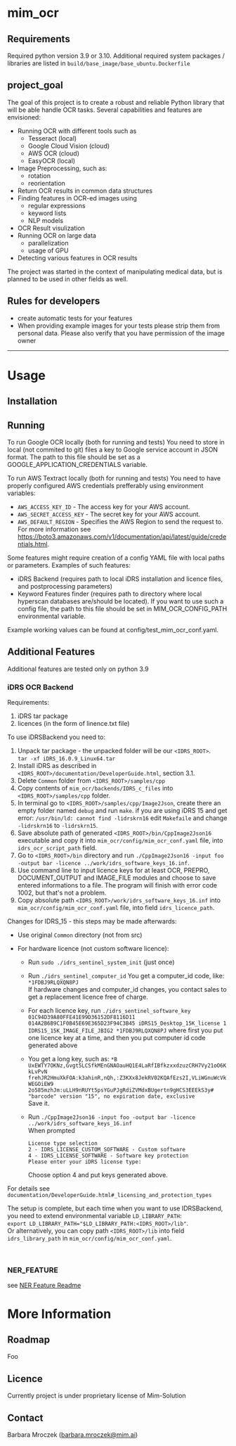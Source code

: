 # mim_ocr

## Requirements
  Required python version 3.9 or 3.10.
  Additional required system packages / libraries are listed in `build/base_image/base_ubuntu.Dockerfile`

## project_goal

The goal of this project is to create a robust and reliable Python library that will be able handle OCR tasks. Several capabilities and features are envisioned:
- Running OCR with different tools such as
  - Tesseract (local)
  - Google Cloud Vision (cloud)
  - AWS OCR (cloud)
  - EasyOCR (local)
- Image Preprocessing, such as:
  - rotation
  - reorientation
- Return OCR results in common data structures
- Finding features in OCR-ed images using
  - regular expressions
  - keyword lists
  - NLP models
- OCR Result visulization
- Running OCR on large data
  - parallelization
  - usage of GPU
- Detecting various features in OCR results

The project was started in the context of manipulating medical data, but is planned to be used in other fields as well.

## Rules for developers

- create automatic tests for your features
- When providing example images for your tests please strip them from personal data. Please also verify that you have permission of the image owner 

***

# Usage

## Installation
  <docelowo pip install...>

## Running
To run Google OCR locally (both for running and tests) You need to store in local (not commited to git) files a key 
to Google service account in JSON format. The path to this file should be set as a 
GOOGLE_APPLICATION_CREDENTIALS variable.

To run AWS Textract locally (both for running and tests) You need to have properly configured AWS credentials prefferably using environment variables:
* `AWS_ACCESS_KEY_ID` - The access key for your AWS account.
* `AWS_SECRET_ACCESS_KEY` - The secret key for your AWS account.
* `AWS_DEFAULT_REGION` - Specifies the AWS Region to send the request to.
For more information see https://boto3.amazonaws.com/v1/documentation/api/latest/guide/credentials.html.

Some features might require creation of a config YAML file with local paths or parameters. Examples of such features:
* iDRS Backend (requires path to local iDRS installation and licence files, and postprocessing parameters)
* Keyword Features finder (requires path to directory where local hyperscan databases are/should be located).
If you want to use such a config file, the path to this file should be set in MIM_OCR_CONFIG_PATH environmental variable.

Example working values can be found at config/test_mim_ocr_conf.yaml.

## Additional Features

Additional features are tested only on python 3.9

### iDRS OCR Backend

Requirements:
1. iDRS tar package
2. licences (in the form of linence.txt file)

To use iDRSBackend you need to:
1. Unpack tar package - the unpacked folder will be our `<IDRS_ROOT>`.
<br/>`tar -xf iDRS_16.0.9_Linux64.tar`
2. Install iDRS as described in `<IDRS_ROOT>/documentation/DeveloperGuide.html`, section 3.1.
3. Delete `Common` folder from `<IDRS_ROOT>/samples/cpp`
4. Copy contents of `mim_ocr/backends/IDRS_c_files` into `<IDRS_ROOT>/samples/cpp` folder.
5. In terminal go to `<IDRS_ROOT>/samples/cpp/Image2Json`, create there an empty folder named `debug` and run `make`.
if you are using iDRS 15 and get error: `/usr/bin/ld: cannot find -lidrskrn16` edit `Makefaile` and change `-lidrskrn16` to `-lidrskrn15`.
6. Save absolute path of generated `<IDRS_ROOT>/bin/CppImage2Json16` executable and copy it into `mim_ocr/config/mim_ocr_conf.yaml` file, into `idrs_ocr_script_path` field.
7. Go to `<IDRS_ROOT>/bin` directory and run `./CppImage2Json16 -input foo -output bar -licence ../work/idrs_software_keys_16.inf`.
8. Use command line to input licence keys for at least OCR, PREPRO, DOCUMENT_OUTPUT and IMAGE_FILE modules and choose to save entered informations to a file. The program will finish with error code 1002, but that's not a problem.
9. Copy absolute path `<IDRS_ROOT>/work/idrs_software_keys_16.inf` into `mim_ocr/config/mim_ocr_conf.yaml` file, into field `idrs_licence_path`.

Changes for IDRS_15 - this steps may be made afterwards:

- Use original `Common` directory (not from src)

- For hardware licence (not custom software licence):
    * Run `sudo ./idrs_sentinel_system_init` (just once)
    * Run `./idrs_sentinel_computer_id`
    You get a computer_id code, like: `*1FDBJ9RLQXQN8PJ`
    <br/>If hardware changes and computer_id changes, you contact sales to get a replacement licence free of charge.
    * For each licence key, run
    ```./idrs_sentinel_software_key 01C94D39A80FFE41E99D36152DF8116D11 014A2B6B9C1F0B45E69E365D23F94C3B45 iDRS15_Desktop_15K_license 1 IDRS15_15K_IMAGE_FILE_JBIG2 *1FDBJ9RLQXQN8PJ``` where first you put one licence key at a time, and then you put computer id code generated above

    * You get a long key, such as:
    `*B
UxEWTY7OKNz,Gvgt5LCSfkMEnGNAOauHQ1E4LaRfIBfkzxxdzuzCRH7Vy21oO6KkLvPvN frehJR2HmuXkFOA:k3ahinR,nQh,:Z3KXx8JekRV02KQAfEzs2I,VLiWGnuWcVkWEGOiEW9 2o585mzhJm:uLLH9nRUYt5psYGuPJgRdiZVMdxBUgertn9gHCS3EEEkS3y# "barcode" version "15", no expiration date, exclusive`
<br/>Save it.

    * Run `./CppImage2Json16 -input foo -output bar -licence ../work/idrs_software_keys_16.inf `
    <br/> When prompted
        ```
        License type selection
        2 - IDRS_LICENSE_CUSTOM_SOFTWARE - Custom software
        4 - IDRS_LICENSE_SOFTWARE - Software key protection
        Please enter your iDRS license type: 
        ```
        Choose option 4 and put keys generated above. 

For details see `documentation/DeveloperGuide.html#_licensing_and_protection_types`

The setup is complete, but each time when you want to use IDRSBackend, you need to extend environmental variable `LD_LIBRARY_PATH`: <br/>`export LD_LIBRARY_PATH="$LD_LIBRARY_PATH:<IDRS_ROOT>/lib"`. 
<br/> Or alternatively, you can copy path `<IDRS_ROOT>/lib` into field `idrs_library_path` in `mim_ocr/config/mim_ocr_conf.yaml`.

<br/>

### NER_FEATURE

see [NER Feature Readme](docs/ner_feature.md)

# More Information

## Roadmap
Foo

## Licence
Currently project is under proprietary license of Mim-Solution

## Contact
Barbara Mroczek (barbara.mroczek@mim.ai)
